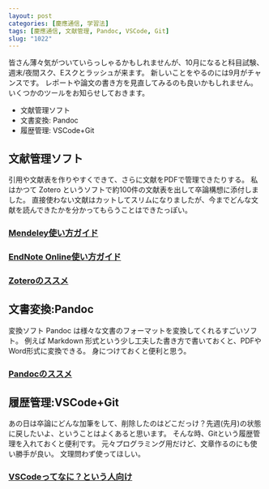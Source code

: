 ```yaml
---
layout: post
categories: [慶應通信, 学習法]
tags: [慶應通信, 文献管理, Pandoc, VSCode, Git]
slug: "1022"
---
```

皆さん薄々気がついていらっしゃるかもしれませんが、10月になると科目試験、週末/夜間スク、Eスクとラッシュが来ます。
新しいことをやるのには9月がチャンスです。
レポートや論文の書き方を見直してみるのも良いかもしれません。いくつかのツールをお知らせしておきます。

* 文献管理ソフト
* 文書変換: Pandoc
* 履歴管理: VSCode+Git

## 文献管理ソフト
引用や文献表を作りやすくできて、さらに文献をPDFで管理できたりする。
私はかつて Zotero というソフトで約100件の文献表を出して卒論構想に添付しました。
直接使わない文献はカットしてスリムになりましたが、今までどんな文献を読んできたかを分かってもらうことはできたっぽい。

### [Mendeley使い方ガイド](https://libguides.lib.keio.ac.jp/Mendeley)
### [EndNote Online使い方ガイド](https://libguides.lib.keio.ac.jp/EndNoteOnline)
### [Zoteroのススメ](https://x.com/tmo_1031/status/1530180619400990721)

## 文書変換:Pandoc
変換ソフト Pandoc は様々な文書のフォーマットを変換してくれるすごいソフト。
例えば Markdown 形式という少し工夫した書き方で書いておくと、PDFやWord形式に変換できる。
身につけておくと便利と思う。

### [Pandocのススメ](https://x.com/tmo_1031/status/1603320250480865280)

## 履歴管理:VSCode+Git
あの日は卒論にどんな加筆をして、削除したのはどこだっけ？先週(先月)の状態に戻したいよ、ということはよくあると思います。
そんな時、Gitという履歴管理を入れておくと便利です。
元々プログラミング用だけど、文章作るのにも使い勝手が良い。
文理問わず使ってほしい。

### [VSCodeってなに？という人向け](https://x.com/tmo_1031/status/1603329668564025344)
